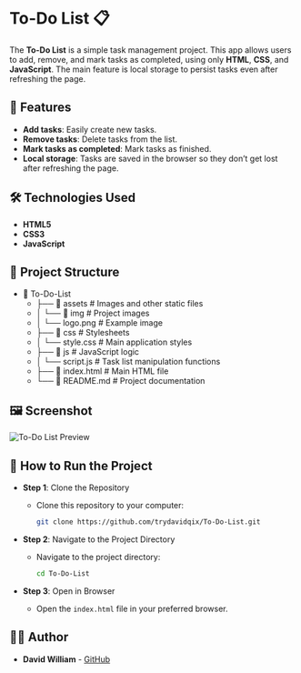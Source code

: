 # To-Do List 📋
The **To-Do List** is a simple task management project. This app allows users to add, remove, and mark tasks as completed, using only **HTML**, **CSS**, and **JavaScript**. The main feature is local storage to persist tasks even after refreshing the page.

## 🚀 Features
- **Add tasks**: Easily create new tasks.
- **Remove tasks**: Delete tasks from the list.
- **Mark tasks as completed**: Mark tasks as finished.
- **Local storage**: Tasks are saved in the browser so they don’t get lost after refreshing the page.

## 🛠️ Technologies Used
- **HTML5**
- **CSS3**
- **JavaScript**

## 📂 Project Structure
- 📁 To-Do-List
  - ├── 📁 assets            # Images and other static files
  - │   └── 📂 img           # Project images
  - │       └── logo.png     # Example image
  - ├── 📁 css               # Stylesheets
  - │   └── style.css        # Main application styles
  - ├── 📁 js                # JavaScript logic
  - │   └── script.js        # Task list manipulation functions
  - ├── 📁 index.html        # Main HTML file
  - └── 📁 README.md         # Project documentation

## 🖼️ Screenshot
![To-Do List Preview](https://via.placeholder.com/800x400?text=To-Do+List+Preview)

## 🎯 How to Run the Project
- **Step 1**: Clone the Repository
  - Clone this repository to your computer:
    ```bash
    git clone https://github.com/trydavidqix/To-Do-List.git
    ```

- **Step 2**: Navigate to the Project Directory
  - Navigate to the project directory:
    ```bash
    cd To-Do-List
    ```

- **Step 3**: Open in Browser
  - Open the `index.html` file in your preferred browser.

## 🧑‍💻 Author
- **David William** - [GitHub](https://github.com/trydavidqix)

